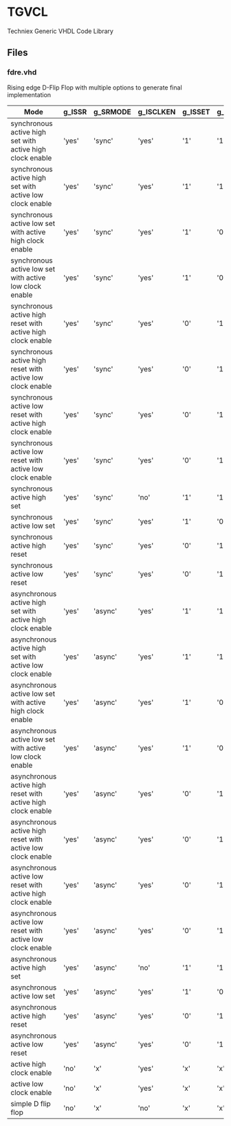 # TGVCL
Techniex Generic VHDL Code Library

## Files

### fdre.vhd
Rising edge D-Flip Flop with multiple options to generate final implementation

Mode | g_ISSR | g_SRMODE | g_ISCLKEN | g_ISSET | g_ISSRHIGH | g_ISCLKENHIGH
---|---|---|---|---|---|---
synchronous active high set with active high clock enable | 'yes' | 'sync' | 'yes' | '1' | '1' | '1'
synchronous active high set with active low clock enable| 'yes' | 'sync' | 'yes' | '1' | '1' | '0'
synchronous active low set with active high clock enable| 'yes' | 'sync' | 'yes' | '1' | '0' | '1'
synchronous active low set with active low clock enable| 'yes' | 'sync' | 'yes' | '1' | '0' | '0'
synchronous active high reset with active high clock enable | 'yes' | 'sync' | 'yes' | '0' | '1' | '1'
synchronous active high reset with active low clock enable| 'yes' | 'sync' | 'yes' | '0' | '1' | '0'
synchronous active low reset with active high clock enable| 'yes' | 'sync' | 'yes' | '0' | '1' | '1'
synchronous active low reset with active low clock enable| 'yes' | 'sync' | 'yes' | '0' | '1' | '0'
synchronous active high set | 'yes' | 'sync' | 'no' | '1' | '1' | 'x'
synchronous active low set| 'yes' | 'sync' | 'yes' | '1' | '0' | 'x'
synchronous active high reset| 'yes' | 'sync' | 'yes' | '0' | '1' | 'x'
synchronous active low reset| 'yes' | 'sync' | 'yes' | '0' | '1' | 'x'
asynchronous active high set with active high clock enable | 'yes' | 'async' | 'yes' | '1' | '1' | '1'
asynchronous active high set with active low clock enable| 'yes' | 'async' | 'yes' | '1' | '1' | '0'
asynchronous active low set with active high clock enable| 'yes' | 'async' | 'yes' | '1' | '0' | '1'
asynchronous active low set with active low clock enable| 'yes' | 'async' | 'yes' | '1' | '0' | '0'
asynchronous active high reset with active high clock enable | 'yes' | 'async' | 'yes' | '0' | '1' | '1'
asynchronous active high reset with active low clock enable| 'yes' | 'async' | 'yes' | '0' | '1' | '0'
asynchronous active low reset with active high clock enable| 'yes' | 'async' | 'yes' | '0' | '1' | '1'
asynchronous active low reset with active low clock enable| 'yes' | 'async' | 'yes' | '0' | '1' | '0'
asynchronous active high set | 'yes' | 'async' | 'no' | '1' | '1' | 'x'
asynchronous active low set| 'yes' | 'async' | 'yes' | '1' | '0' | 'x'
asynchronous active high reset| 'yes' | 'async' | 'yes' | '0' | '1' | 'x'
asynchronous active low reset| 'yes' | 'async' | 'yes' | '0' | '1' | 'x'
active high clock enable| 'no' | 'x' | 'yes' | 'x' | 'x' | '1'
active low clock enable| 'no' | 'x' | 'yes' | 'x' | 'x' | '0'
simple D flip flop| 'no' | 'x' | 'no' | 'x' | 'x' | 'x'

